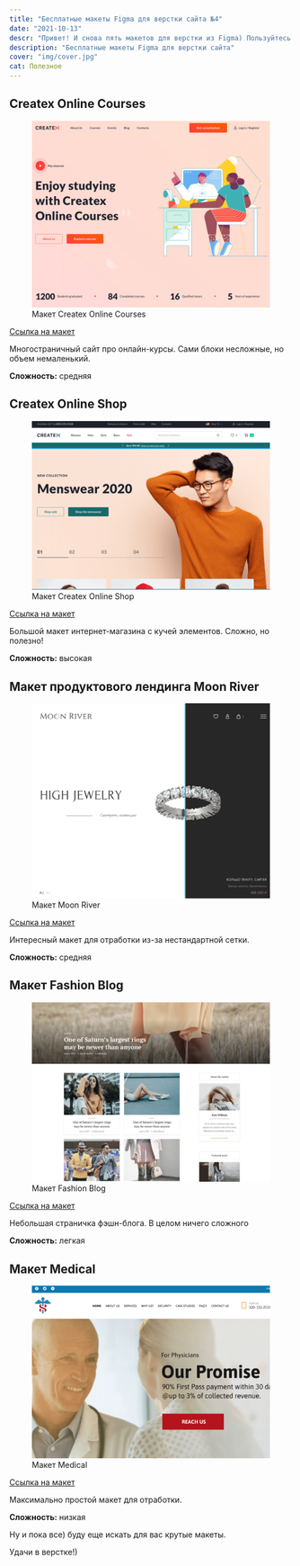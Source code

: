```yaml
---
title: "Бесплатные макеты Figma для верстки сайта №4"
date: "2021-10-13"
descr: "Привет! И снова пять макетов для верстки из Figma) Пользуйтесь!"
description: "Бесплатные макеты Figma для верстки сайта"
cover: "img/cover.jpg"
cat: Полезное
---
```


## Createx Online Courses

<figure>
<img src="img/1.png" alt="Макет Createx Online Courses">
<figcaption>Макет Createx Online Courses</figcaption>
</figure>

<a href="https://www.figma.com/file/2ZWX21Kfd6rLZVAm7hO8lz/Free-1.-Online-course?node-id=0%3A1" target="_blank">Ссылка на макет</a>

Многостраничный сайт про онлайн-курсы. Сами блоки несложные, но объем немаленький.

__Сложность:__ средняя

## Createx Online Shop

<figure>
<img src="img/2.png" alt="Макет Createx Online Shop">
<figcaption>Макет Createx Online Shop</figcaption>
</figure>

<a href="https://www.figma.com/file/vKHkRcH44r1TnsXy59cAmd/Free-4.-E-Commerce?node-id=0%3A1" target="_blank">Ссылка на макет</a>

Большой макет интернет-магазина с кучей элементов. Сложно, но полезно!

__Сложность:__ высокая

## Макет продуктового лендинга Moon River

<figure>
<img src="img/3.png" alt="Макет Moon River">
<figcaption>Макет Moon River</figcaption>
</figure>

<a href="https://www.figma.com/file/h8noBnTMtXKEm5Prwm59UN/Moon-River?node-id=0%3A1" target="_blank">Ссылка на макет</a>

Интересный макет для отработки из-за нестандартной сетки.

__Сложность:__ средняя

## Макет Fashion Blog

<figure>
<img src="img/4.png" alt="Макет Fashion Blog">
<figcaption>Макет Fashion Blog</figcaption>
</figure>

<a href="https://www.figma.com/file/tGrUfiGxJo6Ahku54c7l5f/Fashion-Blog-Template?node-id=0%3A1" target="_blank">Ссылка на макет</a>

Небольшая страничка фэшн-блога. В целом ничего сложного

__Сложность:__ легкая

## Макет Medical

<figure>
<img src="img/5.png" alt="Макет Medical">
<figcaption>Макет Medical</figcaption>
</figure>

<a href="https://www.figma.com/file/MEKCmlgypP6jUGlObpzLGG/Medical?node-id=0%3A1" target="_blank">Ссылка на макет</a>

Максимально простой макет для отработки.

__Сложность:__ низкая

Ну и пока все) буду еще искать для вас крутые макеты.

Удачи в верстке!)
